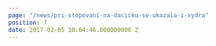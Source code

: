 ```yaml
---
page: "/news/pri-stopovani-na-dacicku-se-ukazala-i-vydra"
position: 7
date: 2017-02-05 10:04:46.000000000 Z
---
```

